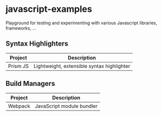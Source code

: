 # javascript-examples

Playground for testing and experimenting with various Javascript libraries, frameworks, ...

## Syntax Highlighters
| Project  | Description                                |
| -------- | ------------------------------------------ |
| Prism JS | Lightweight, extensible syntax highlighter |

## Build Managers
| Project  | Description                                |
| -------- | ------------------------------------------ |
| Webpack  | JavaScript module bundler                  |